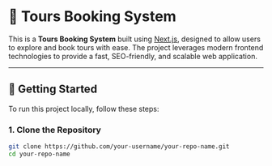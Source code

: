 # 🧭 Tours Booking System

This is a **Tours Booking System** built using [Next.js](https://nextjs.org), designed to allow users to explore and book tours with ease. The project leverages modern frontend technologies to provide a fast, SEO-friendly, and scalable web application.

---

## 🚀 Getting Started

To run this project locally, follow these steps:

### 1. Clone the Repository

```bash
git clone https://github.com/your-username/your-repo-name.git
cd your-repo-name
